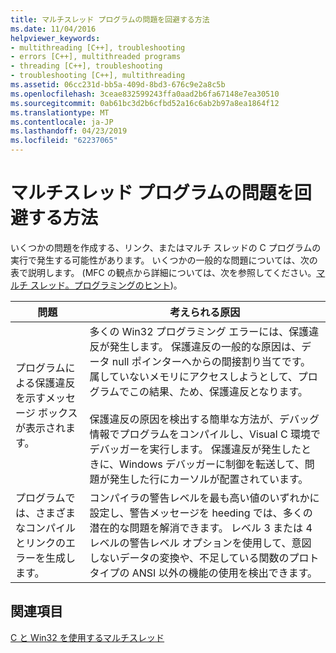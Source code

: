```yaml
---
title: マルチスレッド プログラムの問題を回避する方法
ms.date: 11/04/2016
helpviewer_keywords:
- multithreading [C++], troubleshooting
- errors [C++], multithreaded programs
- threading [C++], troubleshooting
- troubleshooting [C++], multithreading
ms.assetid: 06cc231d-bb5a-409d-8bd3-676c9e2a8c5b
ms.openlocfilehash: 3ceae832599243ffa0aad2b6fa67148e7ea30510
ms.sourcegitcommit: 0ab61bc3d2b6cfbd52a16c6ab2b97a8ea1864f12
ms.translationtype: MT
ms.contentlocale: ja-JP
ms.lasthandoff: 04/23/2019
ms.locfileid: "62237065"
---
```

# <a name="avoiding-problem-areas-with-multithread-programs"></a>マルチスレッド プログラムの問題を回避する方法

いくつかの問題を作成する、リンク、またはマルチ スレッドの C プログラムの実行で発生する可能性があります。 いくつかの一般的な問題については、次の表で説明します。 (MFC の観点から詳細については、次を参照してください。[マルチ スレッド。プログラミングのヒント](multithreading-programming-tips.md))。

|問題|考えられる原因|
|-------------|--------------------|
|プログラムによる保護違反を示すメッセージ ボックスが表示されます。|多くの Win32 プログラミング エラーには、保護違反が発生します。 保護違反の一般的な原因は、データ null ポインターへからの間接割り当てです。 属していないメモリにアクセスしようとして、プログラムでこの結果、ため、保護違反となります。<br /><br /> 保護違反の原因を検出する簡単な方法が、デバッグ情報でプログラムをコンパイルし、Visual C 環境でデバッガーを実行します。 保護違反が発生したときに、Windows デバッガーに制御を転送して、問題が発生した行にカーソルが配置されています。|
|プログラムでは、さまざまなコンパイルとリンクのエラーを生成します。|コンパイラの警告レベルを最も高い値のいずれかに設定し、警告メッセージを heeding では、多くの潜在的な問題を解消できます。 レベル 3 または 4 レベルの警告レベル オプションを使用して、意図しないデータの変換や、不足している関数のプロトタイプの ANSI 以外の機能の使用を検出できます。|

## <a name="see-also"></a>関連項目

[C と Win32 を使用するマルチスレッド](multithreading-with-c-and-win32.md)
